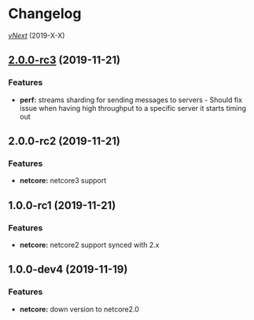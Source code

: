 # Changelog

[_vNext_](https://github.com/sketch7/SignalR.ORleans/compare/1.0.0...1.1.0) (2019-X-X)

## [2.0.0-rc3](https://github.com/sketch7/SignalR.ORleans/compare/2.0.0-rc2...2.0.0-rc3) (2019-11-21)

### Features

- **perf:** streams sharding for sending messages to servers - Should fix issue when having high throughput to a specific server it starts timing out

## 2.0.0-rc2 (2019-11-21)

### Features

- **netcore:** netcore3 support

## 1.0.0-rc1 (2019-11-21)

### Features

- **netcore:** netcore2 support synced with 2.x

## 1.0.0-dev4 (2019-11-19)

### Features

- **netcore:** down version to netcore2.0